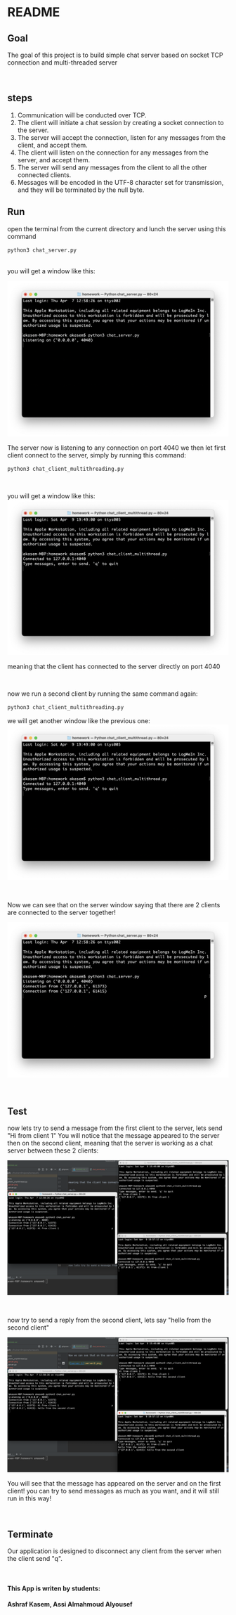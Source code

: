 # README
## Goal
The goal of this project is to build simple chat server based on socket TCP connection and multi-threaded server

<br/>

## steps
1. Communication will be conducted over TCP.
2. The client will initiate a chat session by creating a socket connection to the server.
3. The server will accept the connection, listen for any messages from the client, and accept them.
4. The client will listen on the connection for any messages from the server, and accept them.
5. The server will send any messages from the client to all the other connected clients.
6. Messages will be encoded in the UTF-8 character set for transmission, and they will be terminated by the null byte.

## Run

open the terminal from the current directory and lunch the server using this command
```bash
python3 chat_server.py
```
<br/>
you will get a window like this:

![server](chat_server.png)


The server now is listening to any connection on port 4040
we then let first client connect to the server, simply by running this command:
```bash
python3 chat_client_multithreading.py
```
<br/>

you will get a window like this:
![client 1](client1.png)

meaning that the client has connected to the server directly on port 4040

<br/>

now we run a second client by running the same command again:
```bash
python3 chat_client_multithreading.py
```

we will get another window like the previous one:
![client 1](client1.png)

<br/>

Now we can see that on the server window saying that there are 2 clients  are connected to the server together!

![server 1](server2.png)

<br/>

## Test

now lets try to send a message from the first client to the server, lets send "Hi from client 1"
You will notice that the message appeared to the server then on the second client, meaning that the server
is working as a chat server between these 2 clients:


![server client](server_client.png)



<br/>

now try to send a reply from the second client, lets say "hello from the second client"

![server client2](server_client_2.png)

You will see that the message has appeared on the server and on the first client! 
you can try to send messages as much as you want, and it will still run in this way!

<br/>

## Terminate

Our application is designed to disconnect any client from the server when the client send "q".

<br/>

#### This App is writen by students:

#### Ashraf Kasem,   Assi Almahmoud Alyousef

